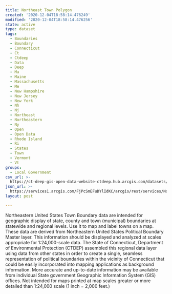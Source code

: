 ```yaml
---
title: Northeast Town Polygon
created: '2020-12-04T18:58:14.476249'
modified: '2020-12-04T18:58:14.476256'
state: active
type: dataset
tags:
  - Boundaries
  - Boundary
  - Connecticut
  - Ct
  - Ctdeep
  - Data
  - Deep
  - Ma
  - Maine
  - Massachusetts
  - Me
  - New Hampshire
  - New Jersey
  - New York
  - Nh
  - Nj
  - Northeast
  - Northeastern
  - Ny
  - Open
  - Open Data
  - Rhode Island
  - Ri
  - States
  - Town
  - Vermont
  - Vt
groups:
  - Local Government
csv_url: >-
  https://ct-deep-gis-open-data-website-ctdeep.hub.arcgis.com/datasets/2ffebffd806542c98406f4bb1794a6da_1.csv?outSR=%7B%22latestWkid%22%3A2234%2C%22wkid%22%3A102656%7D
json_url: >-
  https://services1.arcgis.com/FjPcSmEFuDYlIdKC/arcgis/rest/services/Northeastern_States_Town_Boundary_Set/FeatureServer/1
layout: post

---
```

Northeastern United States Town Boundary data are intended for geographic display of state, county and town (municipal) boundaries at statewide and regional levels. Use it to map and label towns on a map. These data are derived from Northeastern United States Political Boundary Master layer.
This information should be displayed and analyzed at scales appropriate for 1:24,000-scale data. The State of Connecticut, Department of Environmental Protection (CTDEP) assembled this regional data layer using data from other states in order to create a single, seamless representation of political boundaries within the vicinity of Connecticut that could be easily incorporated into mapping applications as background information. More accurate and up-to-date information may be available from individual State government Geographic Information System (GIS) offices. Not intended for maps printed at map scales greater or more detailed than 1:24,000 scale (1 inch = 2,000 feet.)
